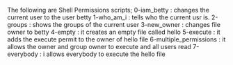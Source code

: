 The following are Shell Permissions scripts;
0-iam_betty : changes the current user to the user betty
1-who_am_i : tells who the current usr is.
2-groups : shows the groups of the current user
3-new_owner : changes file owner to betty
4-empty : it creates an empty file called hello
5-execute : it adds the execute permit to the owner of hello file
6-multiple_permissions : it allows the owner and group owner to execute and all users read
7-everybody : i allows everybody to execute the hello file

